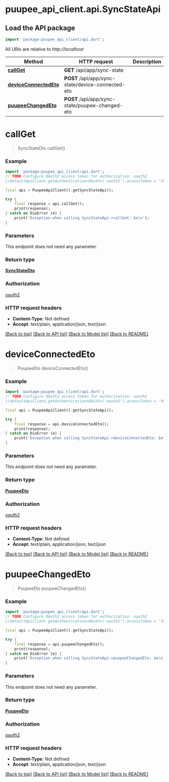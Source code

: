 # puupee_api_client.api.SyncStateApi

## Load the API package
```dart
import 'package:puupee_api_client/api.dart';
```

All URIs are relative to *http://localhost*

Method | HTTP request | Description
------------- | ------------- | -------------
[**callGet**](SyncStateApi.md#callget) | **GET** /api/app/sync-state | 
[**deviceConnectedEto**](SyncStateApi.md#deviceconnectedeto) | **POST** /api/app/sync-state/device-connected-eto | 
[**puupeeChangedEto**](SyncStateApi.md#puupeechangedeto) | **POST** /api/app/sync-state/puupee-changed-eto | 


# **callGet**
> SyncStateDto callGet()



### Example
```dart
import 'package:puupee_api_client/api.dart';
// TODO Configure OAuth2 access token for authorization: oauth2
//defaultApiClient.getAuthentication<OAuth>('oauth2').accessToken = 'YOUR_ACCESS_TOKEN';

final api = PuupeeApiClient().getSyncStateApi();

try {
    final response = api.callGet();
    print(response);
} catch on DioError (e) {
    print('Exception when calling SyncStateApi->callGet: $e\n');
}
```

### Parameters
This endpoint does not need any parameter.

### Return type

[**SyncStateDto**](SyncStateDto.md)

### Authorization

[oauth2](../README.md#oauth2)

### HTTP request headers

 - **Content-Type**: Not defined
 - **Accept**: text/plain, application/json, text/json

[[Back to top]](#) [[Back to API list]](../README.md#documentation-for-api-endpoints) [[Back to Model list]](../README.md#documentation-for-models) [[Back to README]](../README.md)

# **deviceConnectedEto**
> PuupeeEto deviceConnectedEto()



### Example
```dart
import 'package:puupee_api_client/api.dart';
// TODO Configure OAuth2 access token for authorization: oauth2
//defaultApiClient.getAuthentication<OAuth>('oauth2').accessToken = 'YOUR_ACCESS_TOKEN';

final api = PuupeeApiClient().getSyncStateApi();

try {
    final response = api.deviceConnectedEto();
    print(response);
} catch on DioError (e) {
    print('Exception when calling SyncStateApi->deviceConnectedEto: $e\n');
}
```

### Parameters
This endpoint does not need any parameter.

### Return type

[**PuupeeEto**](PuupeeEto.md)

### Authorization

[oauth2](../README.md#oauth2)

### HTTP request headers

 - **Content-Type**: Not defined
 - **Accept**: text/plain, application/json, text/json

[[Back to top]](#) [[Back to API list]](../README.md#documentation-for-api-endpoints) [[Back to Model list]](../README.md#documentation-for-models) [[Back to README]](../README.md)

# **puupeeChangedEto**
> PuupeeEto puupeeChangedEto()



### Example
```dart
import 'package:puupee_api_client/api.dart';
// TODO Configure OAuth2 access token for authorization: oauth2
//defaultApiClient.getAuthentication<OAuth>('oauth2').accessToken = 'YOUR_ACCESS_TOKEN';

final api = PuupeeApiClient().getSyncStateApi();

try {
    final response = api.puupeeChangedEto();
    print(response);
} catch on DioError (e) {
    print('Exception when calling SyncStateApi->puupeeChangedEto: $e\n');
}
```

### Parameters
This endpoint does not need any parameter.

### Return type

[**PuupeeEto**](PuupeeEto.md)

### Authorization

[oauth2](../README.md#oauth2)

### HTTP request headers

 - **Content-Type**: Not defined
 - **Accept**: text/plain, application/json, text/json

[[Back to top]](#) [[Back to API list]](../README.md#documentation-for-api-endpoints) [[Back to Model list]](../README.md#documentation-for-models) [[Back to README]](../README.md)

